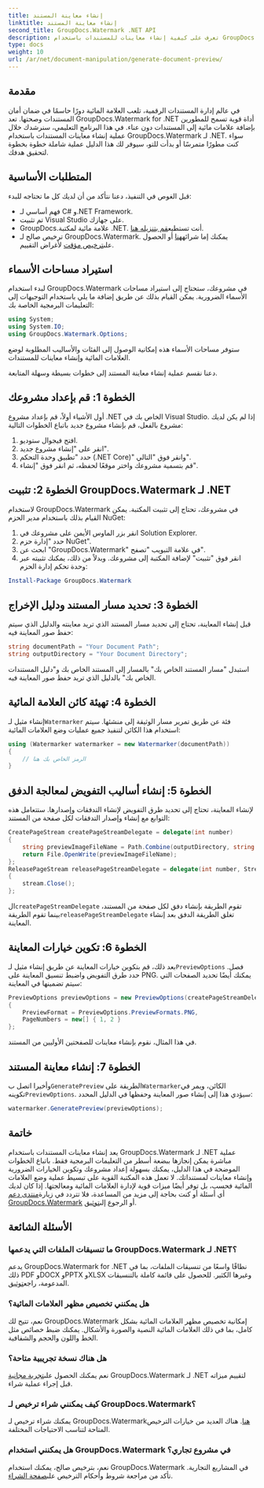 ```yaml
---
title: إنشاء معاينة المستند
linktitle: إنشاء معاينة المستند
second_title: GroupDocs.Watermark .NET API
description: تعرف على كيفية إنشاء معاينات للمستندات باستخدام GroupDocs.Watermark لـ .NET باستخدام هذا الدليل. قم بتعزيز أمان المستندات وإدارتها دون عناء.
type: docs
weight: 10
url: /ar/net/document-manipulation/generate-document-preview/
---
```

## مقدمة
في عالم إدارة المستندات الرقمية، تلعب العلامة المائية دورًا حاسمًا في ضمان أمان المستندات وصحتها. تعد GroupDocs.Watermark for .NET أداة قوية تسمح للمطورين بإضافة علامات مائية إلى المستندات دون عناء. في هذا البرنامج التعليمي، سنرشدك خلال عملية إنشاء معاينات المستندات باستخدام GroupDocs.Watermark لـ .NET. سواء كنت مطورًا متمرسًا أو بدأت للتو، سيوفر لك هذا الدليل عملية شاملة خطوة بخطوة لتحقيق هدفك.
## المتطلبات الأساسية
قبل الغوص في التنفيذ، دعنا نتأكد من أن لديك كل ما تحتاجه للبدء:
- فهم أساسي لـ C# و.NET Framework.
- تم تثبيت Visual Studio على جهازك.
- GroupDocs.علامة مائية لمكتبة .NET. أنت تستطيع[قم بتنزيله هنا](https://releases.groupdocs.com/Watermark/net/).
-  ترخيص صالح لـ GroupDocs.Watermark. يمكنك إما شرائه[هنا](https://purchase.groupdocs.com/buy) أو الحصول على[ترخيص مؤقت](https://purchase.groupdocs.com/temporary-license/) لأغراض التقييم.
## استيراد مساحات الأسماء
لبدء استخدام GroupDocs.Watermark في مشروعك، ستحتاج إلى استيراد مساحات الأسماء الضرورية. يمكن القيام بذلك عن طريق إضافة ما يلي باستخدام التوجيهات إلى التعليمات البرمجية الخاصة بك:
```csharp
using System;
using System.IO;
using GroupDocs.Watermark.Options;
```
ستوفر مساحات الأسماء هذه إمكانية الوصول إلى الفئات والأساليب المطلوبة لوضع العلامات المائية وإنشاء معاينات للمستندات.

دعنا نقسم عملية إنشاء معاينة المستند إلى خطوات بسيطة وسهلة المتابعة.
## الخطوة 1: قم بإعداد مشروعك
أول الأشياء أولاً، قم بإعداد مشروع .NET الخاص بك في Visual Studio. إذا لم يكن لديك مشروع بالفعل، قم بإنشاء مشروع جديد باتباع الخطوات التالية:
1. افتح فيجوال ستوديو.
2. انقر على "إنشاء مشروع جديد".
3. حدد "تطبيق وحدة التحكم (.NET Core)" وانقر فوق "التالي".
4. قم بتسمية مشروعك واختر موقعًا لحفظه، ثم انقر فوق "إنشاء".
## الخطوة 2: تثبيت GroupDocs.Watermark لـ .NET
لاستخدام GroupDocs.Watermark في مشروعك، تحتاج إلى تثبيت المكتبة. يمكن القيام بذلك باستخدام مدير الحزم NuGet:
1. انقر بزر الماوس الأيمن على مشروعك في Solution Explorer.
2. حدد "إدارة حزم NuGet".
3. ابحث عن "GroupDocs.Watermark" في علامة التبويب "تصفح".
4. انقر فوق "تثبيت" لإضافة المكتبة إلى مشروعك.
وبدلاً من ذلك، يمكنك تثبيته عبر وحدة تحكم إدارة الحزم:
```powershell
Install-Package GroupDocs.Watermark
```
## الخطوة 3: تحديد مسار المستند ودليل الإخراج
قبل إنشاء المعاينة، تحتاج إلى تحديد مسار المستند الذي تريد معاينته والدليل الذي سيتم حفظ صور المعاينة فيه:
```csharp
string documentPath = "Your Document Path";
string outputDirectory = "Your Document Directory";
```
استبدل "مسار المستند الخاص بك" بالمسار إلى المستند الخاص بك و"دليل المستندات الخاص بك" بالدليل الذي تريد حفظ صور المعاينة فيه.
## الخطوة 4: تهيئة كائن العلامة المائية
إنشاء مثيل لـ`Watermarker` فئة عن طريق تمرير مسار الوثيقة إلى منشئها. سيتم استخدام هذا الكائن لتنفيذ جميع عمليات وضع العلامات المائية:
```csharp
using (Watermarker watermarker = new Watermarker(documentPath))
{
    // الرمز الخاص بك هنا
}
```
## الخطوة 5: إنشاء أساليب التفويض لمعالجة الدفق
لإنشاء المعاينة، تحتاج إلى تحديد طرق التفويض لإنشاء التدفقات وإصدارها. ستتعامل هذه التوابع مع إنشاء وإصدار التدفقات لكل صفحة من المستند:
```csharp
CreatePageStream createPageStreamDelegate = delegate(int number)
{
    string previewImageFileName = Path.Combine(outputDirectory, string.Format("page{0}.png", number));
    return File.OpenWrite(previewImageFileName);
};
ReleasePageStream releasePageStreamDelegate = delegate(int number, Stream stream)
{
    stream.Close();
};
```
 ال`createPageStreamDelegate` تقوم الطريقة بإنشاء دفق لكل صفحة من المستند، بينما تقوم الطريقة`releasePageStreamDelegate` تغلق الطريقة الدفق بعد إنشاء المعاينة.
## الخطوة 6: تكوين خيارات المعاينة
 بعد ذلك، قم بتكوين خيارات المعاينة عن طريق إنشاء مثيل لـ`PreviewOptions` فصل. حدد طرق التفويض واضبط تنسيق المعاينة على PNG. يمكنك أيضًا تحديد الصفحات التي سيتم تضمينها في المعاينة:
```csharp
PreviewOptions previewOptions = new PreviewOptions(createPageStreamDelegate, releasePageStreamDelegate)
{
    PreviewFormat = PreviewOptions.PreviewFormats.PNG,
    PageNumbers = new[] { 1, 2 }
};
```
في هذا المثال، نقوم بإنشاء معاينات للصفحتين الأوليين من المستند.
## الخطوة 7: إنشاء معاينة المستند
 وأخيرا اتصل ب`GeneratePreview` الطريقة على`Watermarker`الكائن، ويمر في تكوينه`PreviewOptions`. سيؤدي هذا إلى إنشاء صور المعاينة وحفظها في الدليل المحدد:
```csharp
watermarker.GeneratePreview(previewOptions);
```
## خاتمة
يعد إنشاء معاينات المستندات باستخدام GroupDocs.Watermark لـ .NET عملية مباشرة يمكن إنجازها ببضعة أسطر من التعليمات البرمجية فقط. باتباع الخطوات الموضحة في هذا الدليل، يمكنك بسهولة إعداد مشروعك وتكوين الخيارات الضرورية وإنشاء معاينات لمستنداتك. لا تعمل هذه المكتبة القوية على تبسيط عملية وضع العلامات المائية فحسب، بل توفر أيضًا ميزات قوية لإدارة العلامات المائية ومعالجتها.
 إذا كان لديك أي أسئلة أو كنت بحاجة إلى مزيد من المساعدة، فلا تتردد في زيارة[منتدى دعم GroupDocs.Watermark](https://forum.groupdocs.com/c/watermark/19) أو الرجوع إلى[توثيق](https://reference.groupdocs.com/Watermark/net/).
## الأسئلة الشائعة
### ما تنسيقات الملفات التي يدعمها GroupDocs.Watermark لـ .NET؟
 يدعم GroupDocs.Watermark for .NET نطاقًا واسعًا من تنسيقات الملفات، بما في ذلك PDF وDOCX وPPTX وXLSX وغيرها الكثير. للحصول على قائمة كاملة بالتنسيقات المدعومة، راجع[توثيق](https://reference.groupdocs.com/Watermark/net/).
### هل يمكنني تخصيص مظهر العلامات المائية؟
نعم، تتيح لك GroupDocs.Watermark إمكانية تخصيص مظهر العلامات المائية بشكل كامل، بما في ذلك العلامات المائية النصية والصورة والأشكال. يمكنك ضبط خصائص مثل الخط واللون والحجم والشفافية.
### هل هناك نسخة تجريبية متاحة؟
 نعم يمكنك الحصول على[تجربة مجانية](https://releases.groupdocs.com/) GroupDocs.Watermark لـ .NET لتقييم ميزاته قبل إجراء عملية شراء.
### كيف يمكنني شراء ترخيص لـ GroupDocs.Watermark؟
 يمكنك شراء ترخيص لـ GroupDocs.Watermark[هنا](https://purchase.groupdocs.com/buy). هناك العديد من خيارات الترخيص المتاحة لتناسب الاحتياجات المختلفة.
### هل يمكنني استخدام GroupDocs.Watermark في مشروع تجاري؟
 نعم، بترخيص صالح، يمكنك استخدام GroupDocs.Watermark في المشاريع التجارية. تأكد من مراجعة شروط وأحكام الترخيص على[صفحة الشراء](https://purchase.groupdocs.com/buy).